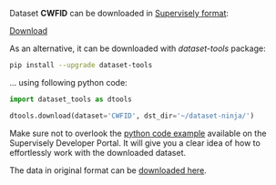 Dataset **CWFID** can be downloaded in [Supervisely format](https://developer.supervisely.com/api-references/supervisely-annotation-json-format):

 [Download](https://assets.supervisely.com/supervisely-supervisely-assets-public/teams_storage/4/7/zI/SSG62atZTM82pQ73O1XYS03O4ct2H4kaXGHCi5ApgXgpGOvebfn4FNYqfoygqIOs0qUqiYGcZ1hxD2P18Lcjcr9YzctBFVpFiv7VHR1e3LIxojxCVWvdADmSt71i.tar)

As an alternative, it can be downloaded with *dataset-tools* package:
``` bash
pip install --upgrade dataset-tools
```

... using following python code:
``` python
import dataset_tools as dtools

dtools.download(dataset='CWFID', dst_dir='~/dataset-ninja/')
```
Make sure not to overlook the [python code example](https://developer.supervisely.com/getting-started/python-sdk-tutorials/iterate-over-a-local-project) available on the Supervisely Developer Portal. It will give you a clear idea of how to effortlessly work with the downloaded dataset.

The data in original format can be [downloaded here](https://github.com/cwfid/dataset/archive/refs/tags/v1.0.zip).